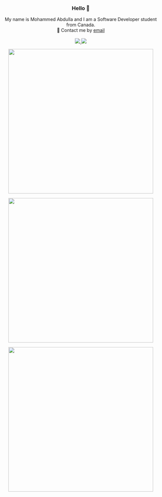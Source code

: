 <h3 align="center">
	Hello 👋
</h3>

<p align="center">
My name is Mohammed Abdulla and I am a Software Developer student from Canada.<br/>
💬 Contact me by  <a href="mailto:moe.a1011@gmail.com">email</a><br/>
	<br/>
	<a href="https://www.linkedin.com/in/mohammed-abdulla-b5281b19a/"><img src="https://img.shields.io/badge/-Mohammed%20Abdulla-blue?style=flat&logo=Linkedin&logoColor=white"/>
	</a><a href="https://mohammedabdulla.netlify.app/"><img src="https://img.shields.io/badge/-Portfolio%20-critical?style=flat&logo=Opera&logoColor=white"/>
	</a>
</p>

<p align="center">
	<img width="450em" src="https://github-readme-stats.vercel.app/api?username=moe1011&show_icons=true&include_all_commits=true&count_private=true&hide_border=true&theme=tokyonight" />
</p>

<p align="center">
	<img width="450em" src="https://github-readme-streak-stats.herokuapp.com/?user=moe1011&include_all_commits=true&hide_border=true&theme=tokyonight"/>
</p>

<p align="center">
	<img width="450em" src="https://github-readme-stats.vercel.app/api/top-langs/?username=moe1011&layout=compact&custom_title=Most used languages&langs_count=10&include_all_commits=true&hide_progress=true&hide_border=true&theme=tokyonight&hide=">
</p>
<!--
**roynulrohan/roynulrohan** is a ✨ _special_ ✨ repository because its `README.md` (this file) appears on your GitHub profile.

Here are some ideas to get you started:

-   🔭 I’m currently working on ...
-   🌱 I’m currently learning ...
-   👯 I’m looking to collaborate on ...
-   🤔 I’m looking for help with ...
-   💬 Ask me about ...
-   📫 How to reach me: ...
-   😄 Pronouns: ...
-   ⚡ Fun fact: ...
    -->
